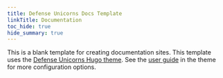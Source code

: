 ```yaml
---
title: Defense Unicorns Docs Template
linkTitle: Documentation
toc_hide: true
hide_summary: true
---
```


This is a blank template for creating documentation sites. This template uses the [Defense Unicorns Hugo
theme](https://github.com/defenseunicorns/defense-unicorns-hugo-theme). See the [user
guide](https://github.com/defenseunicorns/defense-unicorns-hugo-theme/tree/main/userguide) in the theme for more
configuration options.